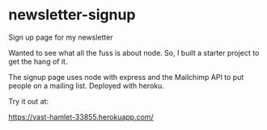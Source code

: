 # newsletter-signup
Sign up page for my newsletter

Wanted to see what all the fuss is about node. So, I built a starter project to get the hang of it. 

The signup page uses node with express and the Mailchimp API to put people on a mailing list. Deployed with heroku.

Try it out at:

https://vast-hamlet-33855.herokuapp.com/
